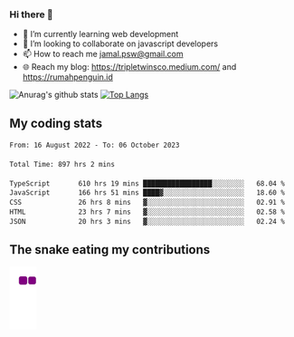 ### Hi there 👋

<!--
**padepokanpenguin/padepokanpenguin** is a ✨ _special_ ✨ repository because its `README.md` (this file) appears on your GitHub profile.
-->

- 🌱 I’m currently learning  web development
- 👯 I’m looking to collaborate on javascript developers
- 📫 How to reach me jamal.psw@gmail.com
- 🌐 Reach my blog:
   https://tripletwinsco.medium.com/ and
   https://rumahpenguin.id

![Anurag's github stats](https://github-readme-stats.vercel.app/api?username=padepokanpenguin&count_private=true&disable_animations=false&show_icons=true&theme=default)
[![Top Langs](https://github-readme-stats.vercel.app/api/top-langs/?username=padepokanpenguin&theme=default&layout=compact)](https://github.com/padepokanpenguin)

## My coding stats

<!--START_SECTION:waka-->

```txt
From: 16 August 2022 - To: 06 October 2023

Total Time: 897 hrs 2 mins

TypeScript       610 hrs 19 mins █████████████████░░░░░░░░   68.04 %
JavaScript       166 hrs 51 mins ████▓░░░░░░░░░░░░░░░░░░░░   18.60 %
CSS              26 hrs 8 mins   ▓░░░░░░░░░░░░░░░░░░░░░░░░   02.91 %
HTML             23 hrs 7 mins   ▓░░░░░░░░░░░░░░░░░░░░░░░░   02.58 %
JSON             20 hrs 3 mins   ▓░░░░░░░░░░░░░░░░░░░░░░░░   02.24 %
```

<!--END_SECTION:waka-->


## The snake eating my contributions
![snake gif](https://github.com/padepokanpenguin/padepokanpenguin/blob/output/github-contribution-grid-snake.gif)
